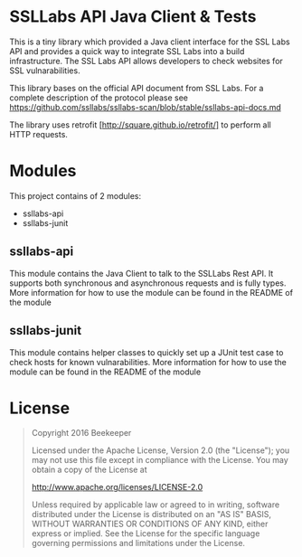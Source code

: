 # SSLLabs API Java Client & Tests

This is a tiny library which provided a Java client interface for the SSL Labs API and 
provides a quick way to integrate SSL Labs into a build infrastructure. The SSL Labs API allows developers 
to check websites for SSL vulnarabilities.

This library bases on the official API document from SSL Labs. For a complete description of the protocol please see 
https://github.com/ssllabs/ssllabs-scan/blob/stable/ssllabs-api-docs.md

The library uses retrofit [http://square.github.io/retrofit/] to perform all HTTP requests.

# Modules

This project contains of 2 modules:
* ssllabs-api
* ssllabs-junit

## ssllabs-api
This module contains the Java Client to talk to the SSLLabs Rest API. 
It supports both synchronous and asynchronous requests and is fully types. 
More information for how to use the module can be found in the README of the module

## ssllabs-junit
This module contains helper classes to quickly set up a JUnit test case to check hosts for known vulnarabilities.
More information for how to use the module can be found in the README of the module

# License
> Copyright 2016 Beekeeper
>
>Licensed under the Apache License, Version 2.0 (the "License");
>you may not use this file except in compliance with the License.
>You may obtain a copy of the License at
>
>   http://www.apache.org/licenses/LICENSE-2.0
>
>Unless required by applicable law or agreed to in writing, software
>distributed under the License is distributed on an "AS IS" BASIS,
>WITHOUT WARRANTIES OR CONDITIONS OF ANY KIND, either express or implied.
>See the License for the specific language governing permissions and
>limitations under the License.

